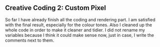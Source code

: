 ## Creative Coding 2: Custom Pixel

So far I have already finish all the coding and rendering part. I am satisfied with the final result, especially for the colour tones.
Also I cleaned up the whole code in order to make it cleaner and tidier. I did not rename my variables because I think it could make sense now, just in case, I write the comments next to them.

